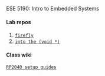 ESE 5190: Intro to Embedded Systems

#### Lab repos
1. [`firefly`](https://github.com/lihzhao14/ese5190-2022-lab1-firefly-1)
2. [`into the (void *)`](https://github.com/lihzhao14/ese5190-2022-lab2-into-the-void-star)

#### Class wiki
[`RP2040 setup guides`](https://github.com/ese-detkin-lab/ese5190-2022/blob/main/guides/RP2040-C-SDK-setup.md)
